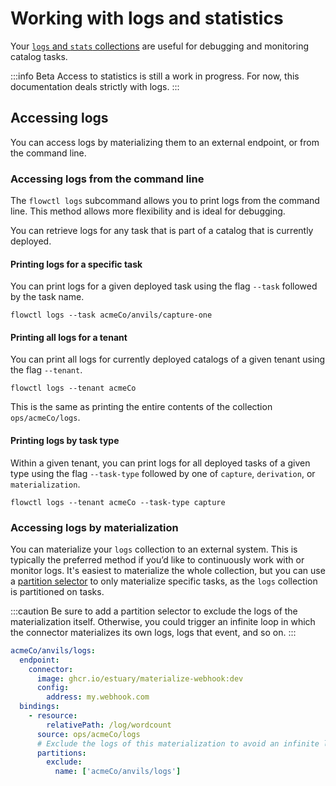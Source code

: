 # Working with logs and statistics

Your [`logs` and `stats` collections](../concepts/advanced/logs-stats.md)
are useful for debugging and monitoring catalog tasks.

:::info Beta
Access to statistics is still a work in progress. For now, this documentation deals strictly with logs.
:::

## Accessing logs

You can access logs by materializing them to an external endpoint, or from the command line.

### Accessing logs from the command line

The `flowctl logs` subcommand allows you to print logs from the command line.
This method allows more flexibility and is ideal for debugging.

You can retrieve logs for any task that is part of a catalog that is currently deployed.

#### Printing logs for a specific task

You can print logs for a given deployed task using the flag `--task` followed by the task name.

```console
flowctl logs --task acmeCo/anvils/capture-one
```

#### Printing all logs for a tenant

You can print all logs for currently deployed catalogs of a given tenant using the flag `--tenant`.

```console
flowctl logs --tenant acmeCo
```

This is the same as printing the entire contents of the collection `ops/acmeCo/logs`.

#### Printing logs by task type

Within a given tenant, you can print logs for all deployed tasks of a given type using the flag `--task-type` followed by one of `capture`, `derivation`, or `materialization`.

```console
flowctl logs --tenant acmeCo --task-type capture
```

### Accessing logs by materialization

You can materialize your `logs` collection to an external system.
This is typically the preferred method if you’d like to continuously work with or monitor logs.
It's easiest to materialize the whole collection, but you can use a [partition selector](../../concepts/materialization/#partition-selectors) to only materialize specific tasks, as the `logs` collection is partitioned on tasks.

:::caution
Be sure to add a partition selector to exclude the logs of the materialization
itself. Otherwise, you could trigger an infinite loop in which the connector
materializes its own logs, logs that event, and so on.
:::

```yaml
acmeCo/anvils/logs:
  endpoint:
    connector:
      image: ghcr.io/estuary/materialize-webhook:dev
      config:
        address: my.webhook.com
  bindings:
    - resource:
        relativePath: /log/wordcount
      source: ops/acmeCo/logs
      # Exclude the logs of this materialization to avoid an infinite loop.
      partitions:
        exclude:
          name: ['acmeCo/anvils/logs']
```
